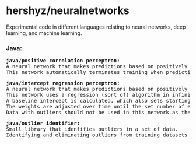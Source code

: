 <h1>hershyz/neuralnetworks</h1>
</p>Experimental code in different languages relating to neural networks, deep learning, and machine learning.</p>

<h3>Java:</h3>
<pre>
<strong>java/positive correlation perceptron:</strong>
A neural network that makes predictions based on positively correlated input data.
This network automatically terminates training when predictions are satisfactory according to a given error margin.
</pre>
<pre>
<strong>java/intercept regression perceptron:</strong>
A neural network that makes predictions based on positively or negatively correlated non zero input data.
This network uses a regression (sort of) algorithm in infinite dimensions.
A baseline intercept is calculated, which also sets starting weights for each input column.
The weights are adjusted over time until the set number of epochs have been completed.
Data with outliers should not be used in this network as they break the training algorithm.
</pre>
<pre>
<strong>java/outlier identifier:</strong>
Small library that idenfifies outliers in a set of data.
Identifying and eliminating outliers from training datasets will increase the accuracy of a model's predictions.
</pre>

